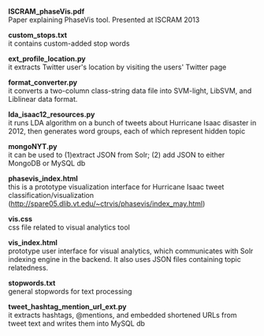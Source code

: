 <strong>ISCRAM_phaseVis.pdf</strong>
 <br>Paper explaining PhaseVis tool. Presented at
  ISCRAM 2013
  
<strong>custom_stops.txt</strong>
 <br>it contains custom-added stop words

<strong>ext_profile_location.py</strong>
 <br>it extracts Twitter user's location by visiting 
  the users' Twitter page

<strong>format_converter.py</strong>
 <br>it converts a two-column class-string data file into SVM-light, LibSVM, and Liblinear data format.

<strong>lda_isaac12_resources.py</strong>
 <br>it runs LDA algorithm on a bunch of tweets about
  Hurricane Isaac disaster in 2012, then generates
  word groups, each of which represent hidden topic

<strong>mongoNYT.py</strong>
 <br>it can be used to (1)extract JSON from Solr;
  (2) add JSON to either MongoDB or MySQL db

<strong>phasevis_index.html</strong>
 <br>this is a prototype visualization interface for
  Hurricane Isaac tweet classification/visualization
  (http://spare05.dlib.vt.edu/~ctrvis/phasevis/index_may.html)

<strong>vis.css</strong>
 <br>css file related to visual analytics tool

<strong>vis_index.html</strong>
 <br>prototype user interface for visual analytics, which 
  communicates with Solr indexing engine in the backend.
  It also uses JSON files containing topic relatedness.

<strong>stopwords.txt</strong>
 <br>general stopwords for text processing

<strong>tweet_hashtag_mention_url_ext.py</strong>
 <br>it extracts hashtags, @mentions, and embedded shortened
  URLs from tweet text and writes them into MySQL db
